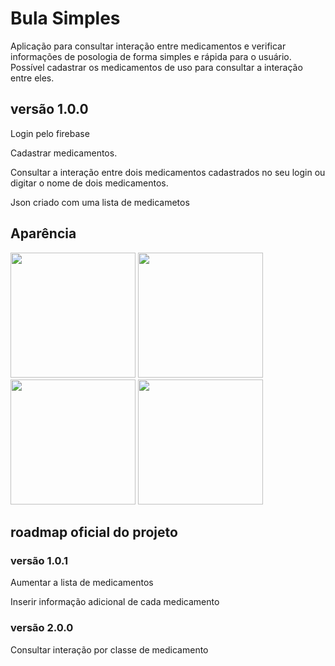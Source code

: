 # Bula Simples
<p> Aplicação para consultar interação entre medicamentos e verificar informações de posologia de forma simples e rápida para o usuário. Possível cadastrar os medicamentos de uso para consultar a interação entre eles. </p>
<h2> versão 1.0.0 </h2>

<p> Login pelo firebase </p>
<p> Cadastrar medicamentos. </p>
<p> Consultar a interação entre dois medicamentos cadastrados no seu login ou digitar o nome de dois medicamentos. </p>

Json criado com uma lista de medicametos

## Aparência
<div>
<img width='200px' src ='https://user-images.githubusercontent.com/39601714/47952512-807bf400-df68-11e8-8473-b10c58f6d939.png' >
<img width='200px' src ='https://user-images.githubusercontent.com/39601714/47952514-85d93e80-df68-11e8-8977-4d6b69d55581.png' >
<img width='200px' src ='https://user-images.githubusercontent.com/39601714/47952516-8b368900-df68-11e8-99c8-3284df971933.png' >
<img width='200px' src ='https://user-images.githubusercontent.com/39601714/47952517-8d98e300-df68-11e8-8478-f8332500ec15.png' >
</div>

<h2> roadmap oficial do projeto </h2> 
<h3> versão 1.0.1  </h3>
<p> Aumentar a lista de medicamentos</p>
<p> Inserir informação adicional de cada medicamento </p>

<h3> versão 2.0.0   </h3>
<p> Consultar interação por classe de medicamento </p>


